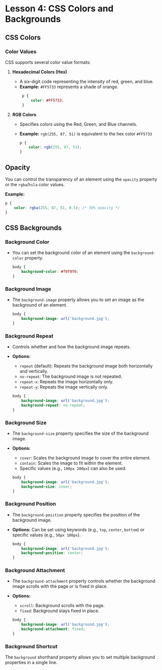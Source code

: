 # **Lesson 4: CSS Colors and Backgrounds**

## **CSS Colors**

### **Color Values**

CSS supports several color value formats:

1.  **Hexadecimal Colors (Hex)**
    
    -   A six-digit code representing the intensity of red, green, and blue.
    -   **Example:** `#FF5733` represents a shade of orange.
		   ```css
		    p {
			    color: #FF5733;
			}
		```

2. **RGB Colors**

   -   Specifies colors using the Red, Green, and Blue channels.
   -   **Example:** `rgb(255, 87, 51)` is equivalent to the hex color `#FF5733`

		```css
		p {
		    color: rgb(255, 87, 51);
		}
		```

## **Opacity**

You can control the transparency of an element using the `opacity` property or the `rgba`/`hsla` color values.

**Example:**
```css
p {
    color: rgba(255, 87, 51, 0.5); /* 50% opacity */
}
```

## **CSS Backgrounds**

### **Background Color**

-   You can set the background color of an element using the `background-color` property.
	```css
	body {
	    background-color: #f0f0f0;
	}
	```
### **Background Image**

-   The `background-image` property allows you to set an image as the background of an element.
	```css
	body {
	    background-image: url('background.jpg');
	}
	```
### **Background Repeat**

-   Controls whether and how the background image repeats.
    
-   **Options:**
    
    -   `repeat` (default): Repeats the background image both horizontally and vertically.
    -   `no-repeat`: The background image is not repeated.
    -   `repeat-x`: Repeats the image horizontally only.
    -   `repeat-y`: Repeats the image vertically only.
	```css
	body {
	    background-image: url('background.jpg');
	    background-repeat: no-repeat;
	}
	```

### **Background Size**

-   The `background-size` property specifies the size of the background image.
    
-   **Options:**
    
    -   `cover`: Scales the background image to cover the entire element.
    -   `contain`: Scales the image to fit within the element.
    -   Specific values (e.g., `100px 200px`) can also be used.
	```css
	body {
	    background-image: url('background.jpg');
	    background-size: cover;
	}
	```
### **Background Position**

-   The `background-position` property specifies the position of the background image.
    
-   **Options:** Can be set using keywords (e.g., `top`, `center`, `bottom`) or specific values (e.g., `50px 100px`).
	```css
	body {
	    background-image: url('background.jpg');
	    background-position: center;
	}
	```
### **Background Attachment**

-   The `background-attachment` property controls whether the background image scrolls with the page or is fixed in place.
    
-   **Options:**
    
    -   `scroll`: Background scrolls with the page.
    -   `fixed`: Background stays fixed in place.
	```css
	body {
	    background-image: url('background.jpg');
	    background-attachment: fixed;
	}
	```
### **Background Shortcut**

The `background` shorthand property allows you to set multiple background properties in a single line.



<!--stackedit_data:
eyJoaXN0b3J5IjpbLTQ5MDc4MTk5MiwyNTA0MzI2MSwtMjA4OD
c0NjYxMl19
-->